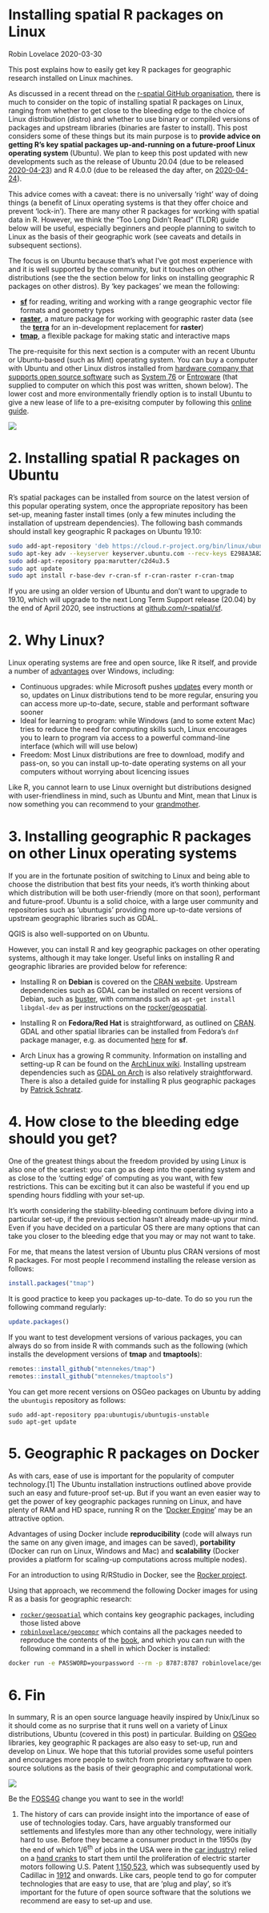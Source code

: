 Installing spatial R packages on Linux
================
Robin Lovelace
2020-03-30

This post explains how to easily get key R packages for geographic
research installed on Linux machines.

As discussed in a recent thread on the [r-spatial GitHub
organisation](https://github.com/r-spatial/discuss/issues/35), there is
much to consider on the topic of installing spatial R packages on Linux,
ranging from whether to get close to the bleeding edge to the choice of
Linux distribution (distro) and whether to use binary or compiled
versions of packages and upstream libraries (binaries are faster to
install). This post considers some of these things but its main purpose
is to **provide advice on getting R’s key spatial packages
up-and-running on a future-proof Linux operating system** (Ubuntu). We
plan to keep this post updated with new developments such as the release
of Ubuntu 20.04 (due to be released
[2020-04-23](https://itsfoss.com/ubuntu-20-04-release-features/)) and R
4.0.0 (due to be released the day after, on
[2020-04-24](https://developer.r-project.org/)).

This advice comes with a caveat: there is no universally ‘right’ way of
doing things (a benefit of Linux operating systems is that they offer
choice and prevent ‘lock-in’). There are many other R packages for
working with spatial data in R. However, we think the “Too Long Didn’t
Read” (TLDR) guide below will be useful, especially beginners and people
planning to switch to Linux as the basis of their geographic work (see
caveats and details in subsequent sections).

The focus is on Ubuntu because that’s what I’ve got most experience with
and it is well supported by the community, but it touches on other
distributions (see the the section below for links on installing
geographic R packages on other distros). By ‘key packages’ we mean the
following:

  - [**sf**](https://github.com/r-spatial/sf#installing) for reading,
    writing and working with a range geographic vector file formats and
    geometry types
  - [**raster**](https://github.com/rspatial/raster/), a mature package
    for working with geographic raster data (see the
    [**terra**](https://github.com/rspatial/terra/) for an
    in-development replacement for **raster**)
  - [**tmap**](https://github.com/mtennekes/tmap), a flexible package
    for making static and interactive maps

The pre-requisite for this next section is a computer with an recent
Ubuntu or Ubuntu-based (such as Mint) operating system. You can buy a
computer with Ubuntu and other Linux distros installed from [hardware
company that supports open source
software](https://itsfoss.com/get-linux-laptops/) such as
[System 76](https://system76.com/) or
[Entroware](https://www.entroware.com/) (that supplied to computer on
which this post was written, shown below). The lower cost and more
environmentally friendly option is to install Ubuntu to give a new lease
of life to a pre-exisitng computer by following this [online
guide](https://ubuntu.com/tutorials/tutorial-install-ubuntu-desktop#1-overview).

![](https://www.entroware.com/store/image/cache/catalog/entroware/products/laptops/el07r3/proteus-el07r3-front-left-open-1000x800.jpg)

# 2\. Installing spatial R packages on Ubuntu

<!-- Of course, it depends on what Linux distribution you're running, and we'll cover installation on some of the most popular [distros](https://distrowatch.com/). -->

<!-- ## Ubuntu -->

R’s spatial packages can be installed from source on the latest version
of this popular operating system, once the appropriate repository has
been set-up, meaning faster install times (only a few minutes including
the installation of upstream dependencies). The following bash commands
should install key geographic R packages on Ubuntu
19.10:

``` bash
sudo add-apt-repository 'deb https://cloud.r-project.org/bin/linux/ubuntu eoan-cran35/'
sudo apt-key adv --keyserver keyserver.ubuntu.com --recv-keys E298A3A825C0D65DFD57CBB651716619E084DAB9
sudo add-apt-repository ppa:marutter/c2d4u3.5
sudo apt update
sudo apt install r-base-dev r-cran-sf r-cran-raster r-cran-tmap 
```

If you are using an older version of Ubuntu and don’t want to upgrade to
19.10, which will upgrade to the next Long Term Support release (20.04)
by the end of April 2020, see instructions at
[github.com/r-spatial/sf](https://github.com/r-spatial/sf#installing).

<!-- ## Fedora -->

<!-- The following command should install all the dependencies required: -->

<!-- ``` -->

<!-- sudo dnf install gdal-devel proj-devel proj-epsg proj-nad geos-devel udunits2-devel -->

<!-- ``` -->

<!-- ## Arch -->

<!-- ## Other Linux distros -->

<!-- # 3. Which operating system to use? -->

# 2\. Why Linux?

Linux operating systems are free and open source, like R itself, and
provide a number of
[advantages](https://itsfoss.com/linux-better-than-windows/) over
Windows, including:

  - Continuous upgrades: while Microsoft pushes
    [updates](https://www.catalog.update.microsoft.com/Search.aspx?q=windows%20security%20update%202020)
    every month or so, updates on Linux distributions tend to be more
    regular, ensuring you can access more up-to-date, secure, stable and
    performant software sooner
  - Ideal for learning to program: while Windows (and to some extent
    Mac) tries to reduce the need for computing skills such, Linux
    encourages you to learn to program via access to a powerful
    command-line interface (which will will use below)
  - Freedom: Most Linux distributions are free to download, modify and
    pass-on, so you can install up-to-date operating systems on all your
    computers without worrying about licencing issues

Like R, you cannot learn to use Linux overnight but distributions
designed with user-friendliness in mind, such as Ubuntu and Mint, mean
that Linux is now something you can recommend to your
[grandmother](https://www.computerworld.com/article/2468094/linux-for-grandma---grandpa.html).

# 3\. Installing geographic R packages on other Linux operating systems

If you are in the fortunate position of switching to Linux and being
able to choose the distribution that best fits your needs, it’s worth
thinking about which distribution will be both user-friendly (more on
that soon), performant and future-proof. Ubuntu is a solid choice, with
a large user community and repositories such as ‘ubuntugis’ providing
more up-to-date versions of upstream geographic libraries such as GDAL.

QGIS is also well-supported on on Ubuntu.

However, you can install R and key geographic packages on other
operating systems, although it may take longer. Useful links on
installing R and geographic libraries are provided below for reference:

  - Installing R on **Debian** is covered on the [CRAN
    website](https://cran.r-project.org/bin/linux/debian/). Upstream
    dependencies such as GDAL can be installed on recent versions of
    Debian, such as [buster](https://www.debian.org/releases/), with
    commands such as `apt-get install libgdal-dev` as per instructions
    on the
    [rocker/geospatial](https://github.com/rocker-org/geospatial/blob/eaf5e92f90737ce9771753cab48f3a2f1d779216/Dockerfile).

  - Installing R on **Fedora/Red Hat** is straightforward, as outlined
    on [CRAN](https://cran.r-project.org/bin/linux/redhat/README). GDAL
    and other spatial libraries can be installed from Fedora’s `dnf`
    package manager, e.g. as documented
    [here](https://github.com/r-spatial/sf#fedora) for **sf**.

  - Arch Linux has a growing R community. Information on installing and
    setting-up R can be found on the [ArchLinux
    wiki](https://wiki.archlinux.org/index.php/R). Installing upstream
    dependencies such as [GDAL on
    Arch](https://www.archlinux.org/packages/community/x86_64/gdal/) is
    also relatively straightforward. There is also a detailed guide for
    installing R plus geographic packages by [Patrick
    Schratz](https://pat-s.me/post/arch-install-guide-for-r/).

# 4\. How close to the bleeding edge should you get?

One of the greatest things about the freedom provided by using Linux is
also one of the scariest: you can go as deep into the operating system
and as close to the ‘cutting edge’ of computing as you want, with few
restrictions. This can be exciting but it can also be wasteful if you
end up spending hours fiddling with your set-up.

It’s worth considering the stability-bleeding continuum before diving
into a particular set-up, if the previous section hasn’t already made-up
your mind. Even if you have decided on a particular OS there are many
options that can take you closer to the bleeding edge that you may or
may not want to take.

For me, that means the latest version of Ubuntu plus CRAN versions of
most R packages. For most people I recommend installing the release
version as follows:

``` r
install.packages("tmap")
```

It is good practice to keep you packages up-to-date. To do so you run
the following command regularly:

``` r
update.packages()
```

If you want to test development versions of various packages, you can
always do so from inside R with commands such as the following (which
installs the development versions of **tmap** and **tmaptools**):

``` r
remotes::install_github("mtennekes/tmap")
remotes::install_github("mtennekes/tmaptools")
```

You can get more recent versions on OSGeo packages on Ubuntu by adding
the `ubuntugis` repository as follows:

    sudo add-apt-repository ppa:ubuntugis/ubuntugis-unstable
    sudo apt-get update

# 5\. Geographic R packages on Docker

As with cars, ease of use is important for the popularity of computer
technology.\[1\] The Ubuntu installation instructions outlined above
provide such an easy and future-proof set-up. But if you want an even
easier way to get the power of key geographic packages running on Linux,
and have plenty of RAM and HD space, running R on the ‘[Docker
Engine](https://docs.docker.com/install/)’ may be an attractive option.

Advantages of using Docker include **reproducibility** (code will always
run the same on any given image, and images can be saved),
**portability** (Docker can run on Linux, Windows and Mac) and
**scalability** (Docker provides a platform for scaling-up computations
across multiple nodes).

For an introduction to using R/RStudio in Docker, see the [Rocker
project](https://www.rocker-project.org/).

Using that approach, we recommend the following Docker images for using
R as a basis for geographic research:

  - [`rocker/geospatial`](https://hub.docker.com/r/rocker/geospatial)
    which contains key geographic packages, including those listed
    above
  - [`robinlovelace/geocompr`](https://hub.docker.com/r/robinlovelace/geocompr/)
    which contains all the packages needed to reproduce the contents of
    the [book](https://geocompr.robinlovelace.net/), and which you can
    run with the following command in a shell in which Docker is
    installed:

<!-- end list -->

``` bash
docker run -e PASSWORD=yourpassword --rm -p 8787:8787 robinlovelace/geocompr
```

# 6\. Fin

In summary, R is an open source language heavily inspired by Unix/Linux
so it should come as no surprise that it runs well on a variety of Linux
distributions, Ubuntu (covered in this post) in particular. Building on
[OSGeo](https://www.osgeo.org/) libraries, key geographic R packages are
also easy to set-up, run and develop on Linux. We hope that this
tutorial provides some useful pointers and encourages more people to
switch from proprietary software to open source solutions as the basis
of their geographic and computational
work.

![](https://www.osgeo.org/wp-content/themes/roots/assets/img/logo-osgeo.svg)

Be the [FOSS4G](https://wiki.osgeo.org/wiki/FOSS4G) change you want to
see in the world\!

1.   The history of cars can provide insight into the importance of ease
    of use of technologies today. Cars, have arguably transformed our
    settlements and lifestyles more than any other technology, were
    initially hard to use. Before they became a consumer product in the
    1950s (by the end of which 1/6<sup>th</sup> of jobs in the USA were
    in the [car
    industry](https://en.wikipedia.org/wiki/1950s_American_automobile_culture))
    relied on a [hand
    cranks](https://www.youtube.com/watch?v=iFd8uo7ogpM) to start them
    until the proliferation of electric starter motors following U.S.
    Patent [1,150,523](https://patents.google.com/patent/US1150523),
    which was subsequently used by Cadillac in
    [1912](https://www.hemmings.com/blog/2012/02/27/the-accident-that-started-it-all/)
    and onwards. Like cars, people tend to go for computer technologies
    that are easy to use, that are ‘plug and play’, so it’s important
    for the future of open source software that the solutions we
    recommend are easy to set-up and use.
